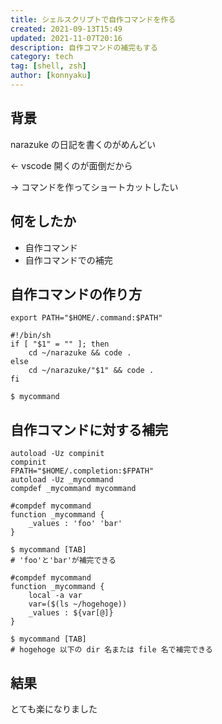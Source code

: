 ```yaml
---
title: シェルスクリプトで自作コマンドを作る
created: 2021-09-13T15:49
updated: 2021-11-07T20:16
description: 自作コマンドの補完もする
category: tech
tag: [shell, zsh]
author: [konnyaku]
---
```


## 背景

narazuke の日記を書くのがめんどい

<- vscode 開くのが面倒だから

-> コマンドを作ってショートカットしたい

## 何をしたか

- 自作コマンド
- 自作コマンドでの補完

## 自作コマンドの作り方

```zsh:title=zshrc
export PATH="$HOME/.command:$PATH"
```

```zsh:title=.command/mycommand
#!/bin/sh
if [ "$1" = "" ]; then
    cd ~/narazuke && code .
else
    cd ~/narazuke/"$1" && code .
fi
```

```shell:title=ターミナル
$ mycommand
```

## 自作コマンドに対する補完

```zsh:title=zshrc
autoload -Uz compinit
compinit
FPATH="$HOME/.completion:$FPATH"
autoload -Uz _mycommand
compdef _mycommand mycommand
```

```zsh:title=~/.completion/_mycommand
#compdef mycommand
function _mycommand {
    _values : 'foo' 'bar'
}
```

```shell:title=ターミナル
$ mycommand [TAB]
# 'foo'と'bar'が補完できる
```

```linux:title=~/.completion/_mycommand
#compdef mycommand
function _mycommand {
    local -a var
    var=($(ls ~/hogehoge))
    _values : ${var[@]}
}
```

```shell:title=ターミナル
$ mycommand [TAB]
# hogehoge 以下の dir 名または file 名で補完できる
```

## 結果

とても楽になりました

